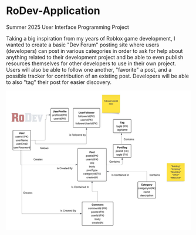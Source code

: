 # RoDev-Application
Summer 2025 User Interface Programming Project

Taking a big inspiration from my years of Roblox game development, I wanted to create a basic "Dev Forum" posting site where users (developers) can post in various categories in order to ask for help about anything related to their development project and be able to even publish resources themselves for other developers to use in their own project. Users will also be able to follow one another, "favorite" a post, and a possible tracker for contribution of an existing post. Developers will be able to also "tag" their post for easier discovery.

![RoDev Diagram](/public/images/Flowcharts.jpeg "RoDev Diagram")
